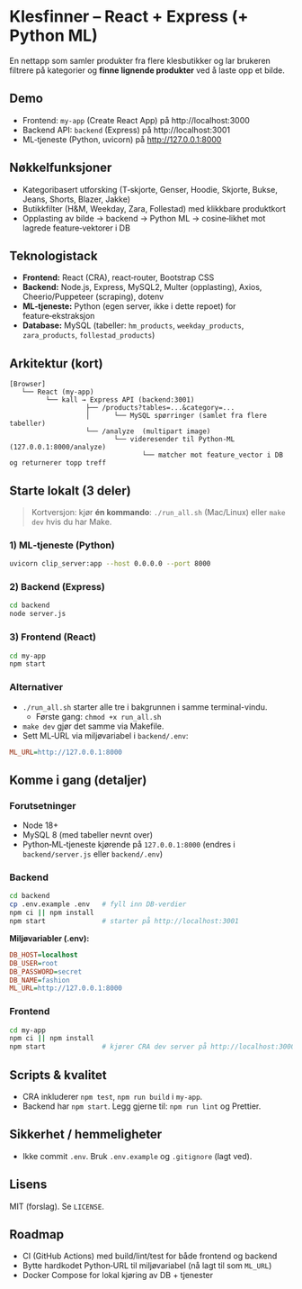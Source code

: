 # Klesfinner – React + Express (+ Python ML)

En nettapp som samler produkter fra flere klesbutikker og lar brukeren
filtrere på kategorier og **finne lignende produkter** ved å laste opp et bilde.

## Demo
- Frontend: `my-app` (Create React App) på http://localhost:3000
- Backend API: `backend` (Express) på http://localhost:3001
- ML‑tjeneste (Python, uvicorn) på http://127.0.0.1:8000

## Nøkkelfunksjoner
- Kategoribasert utforsking (T‑skjorte, Genser, Hoodie, Skjorte, Bukse, Jeans, Shorts, Blazer, Jakke)
- Butikkfilter (H&M, Weekday, Zara, Follestad) med klikkbare produktkort
- Opplasting av bilde → backend → Python ML → cosine‑likhet mot lagrede feature‑vektorer i DB

## Teknologistack
- **Frontend:** React (CRA), react‑router, Bootstrap CSS
- **Backend:** Node.js, Express, MySQL2, Multer (opplasting), Axios, Cheerio/Puppeteer (scraping), dotenv
- **ML‑tjeneste:** Python (egen server, ikke i dette repoet) for feature‑ekstraksjon
- **Database:** MySQL (tabeller: `hm_products`, `weekday_products`, `zara_products`, `follestad_products`)

## Arkitektur (kort)
```
[Browser]
   └── React (my-app)
         └── kall → Express API (backend:3001)
                   ├── /products?tables=...&category=...
                   │      └── MySQL spørringer (samlet fra flere tabeller)
                   └── /analyze  (multipart image)
                          └── videresender til Python-ML (127.0.0.1:8000/analyze)
                                 └── matcher mot feature_vector i DB og returnerer topp treff
```

## Starte lokalt (3 deler)

> Kortversjon: kjør **én kommando**: `./run_all.sh` (Mac/Linux) eller `make dev` hvis du har Make.

### 1) ML‑tjeneste (Python)
```bash
uvicorn clip_server:app --host 0.0.0.0 --port 8000
```

### 2) Backend (Express)
```bash
cd backend
node server.js
```

### 3) Frontend (React)
```bash
cd my-app
npm start
```

### Alternativer
- `./run_all.sh` starter alle tre i bakgrunnen i samme terminal-vindu.
  - Første gang: `chmod +x run_all.sh`
- `make dev` gjør det samme via Makefile.
- Sett ML‑URL via miljøvariabel i `backend/.env`:
```ini
ML_URL=http://127.0.0.1:8000
```

## Komme i gang (detaljer)

### Forutsetninger
- Node 18+
- MySQL 8 (med tabeller nevnt over)
- Python‑ML‑tjeneste kjørende på `127.0.0.1:8000` (endres i `backend/server.js` eller `backend/.env`)

### Backend
```bash
cd backend
cp .env.example .env   # fyll inn DB‑verdier
npm ci || npm install
npm start              # starter på http://localhost:3001
```

**Miljøvariabler (.env):**
```ini
DB_HOST=localhost
DB_USER=root
DB_PASSWORD=secret
DB_NAME=fashion
ML_URL=http://127.0.0.1:8000
```

### Frontend
```bash
cd my-app
npm ci || npm install
npm start              # kjører CRA dev server på http://localhost:3000
```

## Scripts & kvalitet
- CRA inkluderer `npm test`, `npm run build` i `my-app`.
- Backend har `npm start`. Legg gjerne til: `npm run lint` og Prettier.

## Sikkerhet / hemmeligheter
- Ikke commit `.env`. Bruk `.env.example` og `.gitignore` (lagt ved).

## Lisens
MIT (forslag). Se `LICENSE`.

## Roadmap
- CI (GitHub Actions) med build/lint/test for både frontend og backend
- Bytte hardkodet Python‑URL til miljøvariabel (nå lagt til som `ML_URL`)
- Docker Compose for lokal kjøring av DB + tjenester
